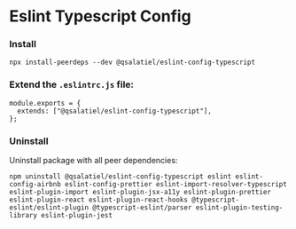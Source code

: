 # Eslint Typescript Config

### Install
`npx install-peerdeps --dev @qsalatiel/eslint-config-typescript`


### Extend the `.eslintrc.js` file:
```
module.exports = {
  extends: ["@qsalatiel/eslint-config-typescript"],
};
```
### Uninstall
Uninstall package with all peer dependencies:
```
npm uninstall @qsalatiel/eslint-config-typescript eslint eslint-config-airbnb eslint-config-prettier eslint-import-resolver-typescript eslint-plugin-import eslint-plugin-jsx-a11y eslint-plugin-prettier eslint-plugin-react eslint-plugin-react-hooks @typescript-eslint/eslint-plugin @typescript-eslint/parser eslint-plugin-testing-library eslint-plugin-jest
```

